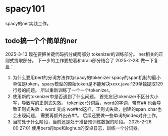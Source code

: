 # spacy101
spacy的ner实践工作。
## todo搞一个个简单的ner
2025-3-13
现在要把关键代码拆分成两部分
tokenizer的训练部分。
ner相关的正则式提取部分。
下一步的工作要想着和drain部分结合了
2025-2-28:
做一下复盘：
1. 为什么要用bert的分词方法作为spacy的tokenizer
spacy的span机制的最小单位是token，spacy模型的原始token是不能解决xxxx.java:129单独提取129行号的问题。
所以重新训练了一个一个tokenizer。
2. 使用新的tokenizer中是否遇到了什么问题。
首先忘记tokenizer不区分大小写，导致写的正则式失效。
tokenizer分词后，word的字词，带有## 也会导致正则式失效： word 变成  wo##rd这样，正则式失效，创建的span_char也会出现问题，
需要再额外出去##。
后续还要做一些单词的index对齐工作。
3. 当前处于什么阶段，当前还是处于准备预训练数据的阶段。
2025-2-26 00:27:01 使用bert的bpe和loghub的安卓日志，训练一个分词器。